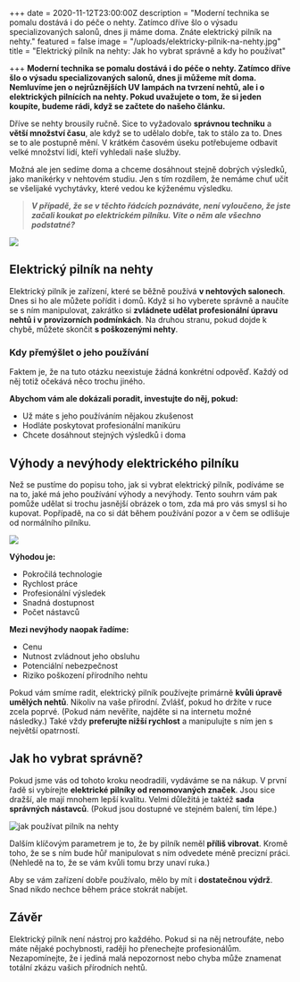 +++
date = 2020-11-12T23:00:00Z
description = "Moderní technika se pomalu dostává i do péče o nehty. Zatímco dříve šlo o výsadu specializovaných salonů, dnes ji máme doma. Znáte elektrický pilník na nehty."
featured = false
image = "/uploads/elektricky-pilnik-na-nehty.jpg"
title = "Elektrický pilník na nehty: Jak ho vybrat správně a kdy ho používat"

+++
**Moderní technika se pomalu dostává i do péče o nehty. Zatímco dříve šlo o výsadu specializovaných salonů, dnes ji můžeme mít doma. Nemluvíme jen o nejrůznějších UV lampách na tvrzení nehtů, ale i o elektrických pilnících na nehty. Pokud uvažujete o tom, že si jeden koupíte, budeme rádi, když se začtete do našeho článku.**

Dříve se nehty brousily ručně. Sice to vyžadovalo **správnou techniku** a **větší množství času**, ale když se to udělalo dobře, tak to stálo za to. Dnes se to ale postupně mění. V krátkém časovém úseku potřebujeme odbavit velké množství lidí, kteří vyhledali naše služby.

Možná ale jen sedíme doma a chceme dosáhnout stejně dobrých výsledků, jako manikérky v nehtovém studiu. Jen s tím rozdílem, že nemáme chuť učit se všelijaké vychytávky, které vedou ke kýženému výsledku.

> **_V případě, že se v těchto řádcích poznáváte, není vyloučeno, že jste začali koukat po elektrickém pilníku. Víte o něm ale všechno podstatné?_**

![](/uploads/pilnik-a-nehty.jpg)

## Elektrický pilník na nehty

Elektrický pilník je zařízení, které se běžně používá **v nehtových salonech**. Dnes si ho ale můžete pořídit i domů. Když si ho vyberete správně a naučíte se s ním manipulovat, zakrátko si **zvládnete udělat profesionální úpravu nehtů i v provizorních podmínkách**. Na druhou stranu, pokud dojde k chybě, můžete skončit **s poškozenými nehty**.

### Kdy přemýšlet o jeho používání

Faktem je, že na tuto otázku neexistuje žádná konkrétní odpověď. Každý od něj totiž očekává něco trochu jiného.

**Abychom vám ale dokázali poradit, investujte do něj, pokud:**

* Už máte s jeho používáním nějakou zkušenost
* Hodláte poskytovat profesionální manikúru
* Chcete dosáhnout stejných výsledků i doma

## Výhody a nevýhody elektrického pilníku

Než se pustíme do popisu toho, jak si vybrat elektrický pilník, podíváme se na to, jaké má jeho používání výhody a nevýhody. Tento souhrn vám pak pomůže udělat si trochu jasnější obrázek o tom, zda má pro vás smysl si ho kupovat. Popřípadě, na co si dát během používání pozor a v čem se odlišuje od normálního pilníku.

![](/uploads/vyhody-elektrickeho-pilniku.jpg)

**Výhodou je:**

* Pokročilá technologie
* Rychlost práce
* Profesionální výsledek
* Snadná dostupnost
* Počet nástavců

**Mezi nevýhody naopak řadíme:**

* Cenu
* Nutnost zvládnout jeho obsluhu
* Potenciální nebezpečnost
* Riziko poškození přírodního nehtu

Pokud vám smíme radit, elektrický pilník používejte primárně **kvůli úpravě umělých nehtů**. Nikoliv na vaše přírodní. Zvlášť, pokud ho držíte v ruce zcela poprvé. (Pokud nám nevěříte, najděte si na internetu možné následky.) Také vždy **preferujte nižší rychlost** a manipulujte s ním jen s největší opatrností.

## Jak ho vybrat správně?

Pokud jsme vás od tohoto kroku neodradili, vydáváme se na nákup. V první řadě si vybírejte **elektrické pilníky od renomovaných značek**. Jsou sice dražší, ale mají mnohem lepší kvalitu. Velmi důležitá je taktéž **sada správných nástavců**. (Pokud jsou dostupné ve stejném balení, tím lépe.)

![jak používat pilník na nehty](/uploads/jak-pouzivat-pilnik-na-nehty.jpg)

Dalším klíčovým parametrem je to, že by pilník neměl **příliš vibrovat**. Kromě toho, že se s ním bude hůř manipulovat s ním odvedete méně precizní práci. (Nehledě na to, že se vám kvůli tomu brzy unaví ruka.)

Aby se vám zařízení dobře používalo, mělo by mít i **dostatečnou výdrž**. Snad nikdo nechce během práce stokrát nabíjet.

## Závěr

Elektrický pilník není nástroj pro každého. Pokud si na něj netroufáte, nebo máte nějaké pochybnosti, raději ho přenechejte profesionálům. Nezapomínejte, že i jediná malá nepozornost nebo chyba může znamenat totální zkázu vašich přírodních nehtů.